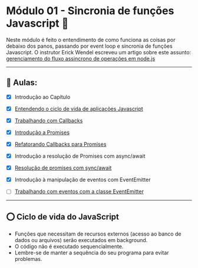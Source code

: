 # Módulo 01 - Sincronia de funções Javascript 🚀

Neste módulo é feito o entendimento de como funciona as coisas por debaixo dos panos, passando por event loop e sincronia de funções Javascript. O instrutor Erick Wendel escreveu um artigo sobre este assunto: [gerenciamento do fluxo assincrono de operações em node.js](https://imasters.com.br/desenvolvimento/gerenciando-o-fluxo-assincrono-de-operacoes-em-nodejs)

---

## 🤯 Aulas:

- [x] Introdução ao Capítulo
- [x] [Entendendo o ciclo de vida de aplicações Javascript](#ciclo-de-vida-js)
- [x] [Trabalhando com Callbacks](./callbacks)
- [x] [Introdução a Promises](./promises)
- [x] [Refatorando Callbacks para Promises](./refatoracao)
- [x] Introdução a resolução de Promises com async/await
- [x] [Resolução de promises com sync/await](./async-await)
- [x] Introdução à manipulação de eventos com EventEmitter
- [ ] [Trabalhando com eventos com a classe EventEmitter](./event-emitter)


---

<div id="ciclo-de-vida-js">

## ⭕️ Ciclo de vida do JavaScript

- Funções que necessitam de recursos externos (acesso ao banco de dados ou arquivos) serão executados em background.
- O código não é executado sequencialmente.
- Lembre-se de manter a sequência do seu programa para evitar problemas.